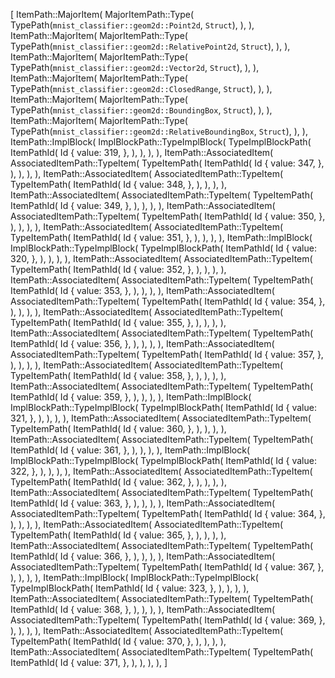 [
    ItemPath::MajorItem(
        MajorItemPath::Type(
            TypePath(`mnist_classifier::geom2d::Point2d`, `Struct`),
        ),
    ),
    ItemPath::MajorItem(
        MajorItemPath::Type(
            TypePath(`mnist_classifier::geom2d::RelativePoint2d`, `Struct`),
        ),
    ),
    ItemPath::MajorItem(
        MajorItemPath::Type(
            TypePath(`mnist_classifier::geom2d::Vector2d`, `Struct`),
        ),
    ),
    ItemPath::MajorItem(
        MajorItemPath::Type(
            TypePath(`mnist_classifier::geom2d::ClosedRange`, `Struct`),
        ),
    ),
    ItemPath::MajorItem(
        MajorItemPath::Type(
            TypePath(`mnist_classifier::geom2d::BoundingBox`, `Struct`),
        ),
    ),
    ItemPath::MajorItem(
        MajorItemPath::Type(
            TypePath(`mnist_classifier::geom2d::RelativeBoundingBox`, `Struct`),
        ),
    ),
    ItemPath::ImplBlock(
        ImplBlockPath::TypeImplBlock(
            TypeImplBlockPath(
                ItemPathId(
                    Id {
                        value: 319,
                    },
                ),
            ),
        ),
    ),
    ItemPath::AssociatedItem(
        AssociatedItemPath::TypeItem(
            TypeItemPath(
                ItemPathId(
                    Id {
                        value: 347,
                    },
                ),
            ),
        ),
    ),
    ItemPath::AssociatedItem(
        AssociatedItemPath::TypeItem(
            TypeItemPath(
                ItemPathId(
                    Id {
                        value: 348,
                    },
                ),
            ),
        ),
    ),
    ItemPath::AssociatedItem(
        AssociatedItemPath::TypeItem(
            TypeItemPath(
                ItemPathId(
                    Id {
                        value: 349,
                    },
                ),
            ),
        ),
    ),
    ItemPath::AssociatedItem(
        AssociatedItemPath::TypeItem(
            TypeItemPath(
                ItemPathId(
                    Id {
                        value: 350,
                    },
                ),
            ),
        ),
    ),
    ItemPath::AssociatedItem(
        AssociatedItemPath::TypeItem(
            TypeItemPath(
                ItemPathId(
                    Id {
                        value: 351,
                    },
                ),
            ),
        ),
    ),
    ItemPath::ImplBlock(
        ImplBlockPath::TypeImplBlock(
            TypeImplBlockPath(
                ItemPathId(
                    Id {
                        value: 320,
                    },
                ),
            ),
        ),
    ),
    ItemPath::AssociatedItem(
        AssociatedItemPath::TypeItem(
            TypeItemPath(
                ItemPathId(
                    Id {
                        value: 352,
                    },
                ),
            ),
        ),
    ),
    ItemPath::AssociatedItem(
        AssociatedItemPath::TypeItem(
            TypeItemPath(
                ItemPathId(
                    Id {
                        value: 353,
                    },
                ),
            ),
        ),
    ),
    ItemPath::AssociatedItem(
        AssociatedItemPath::TypeItem(
            TypeItemPath(
                ItemPathId(
                    Id {
                        value: 354,
                    },
                ),
            ),
        ),
    ),
    ItemPath::AssociatedItem(
        AssociatedItemPath::TypeItem(
            TypeItemPath(
                ItemPathId(
                    Id {
                        value: 355,
                    },
                ),
            ),
        ),
    ),
    ItemPath::AssociatedItem(
        AssociatedItemPath::TypeItem(
            TypeItemPath(
                ItemPathId(
                    Id {
                        value: 356,
                    },
                ),
            ),
        ),
    ),
    ItemPath::AssociatedItem(
        AssociatedItemPath::TypeItem(
            TypeItemPath(
                ItemPathId(
                    Id {
                        value: 357,
                    },
                ),
            ),
        ),
    ),
    ItemPath::AssociatedItem(
        AssociatedItemPath::TypeItem(
            TypeItemPath(
                ItemPathId(
                    Id {
                        value: 358,
                    },
                ),
            ),
        ),
    ),
    ItemPath::AssociatedItem(
        AssociatedItemPath::TypeItem(
            TypeItemPath(
                ItemPathId(
                    Id {
                        value: 359,
                    },
                ),
            ),
        ),
    ),
    ItemPath::ImplBlock(
        ImplBlockPath::TypeImplBlock(
            TypeImplBlockPath(
                ItemPathId(
                    Id {
                        value: 321,
                    },
                ),
            ),
        ),
    ),
    ItemPath::AssociatedItem(
        AssociatedItemPath::TypeItem(
            TypeItemPath(
                ItemPathId(
                    Id {
                        value: 360,
                    },
                ),
            ),
        ),
    ),
    ItemPath::AssociatedItem(
        AssociatedItemPath::TypeItem(
            TypeItemPath(
                ItemPathId(
                    Id {
                        value: 361,
                    },
                ),
            ),
        ),
    ),
    ItemPath::ImplBlock(
        ImplBlockPath::TypeImplBlock(
            TypeImplBlockPath(
                ItemPathId(
                    Id {
                        value: 322,
                    },
                ),
            ),
        ),
    ),
    ItemPath::AssociatedItem(
        AssociatedItemPath::TypeItem(
            TypeItemPath(
                ItemPathId(
                    Id {
                        value: 362,
                    },
                ),
            ),
        ),
    ),
    ItemPath::AssociatedItem(
        AssociatedItemPath::TypeItem(
            TypeItemPath(
                ItemPathId(
                    Id {
                        value: 363,
                    },
                ),
            ),
        ),
    ),
    ItemPath::AssociatedItem(
        AssociatedItemPath::TypeItem(
            TypeItemPath(
                ItemPathId(
                    Id {
                        value: 364,
                    },
                ),
            ),
        ),
    ),
    ItemPath::AssociatedItem(
        AssociatedItemPath::TypeItem(
            TypeItemPath(
                ItemPathId(
                    Id {
                        value: 365,
                    },
                ),
            ),
        ),
    ),
    ItemPath::AssociatedItem(
        AssociatedItemPath::TypeItem(
            TypeItemPath(
                ItemPathId(
                    Id {
                        value: 366,
                    },
                ),
            ),
        ),
    ),
    ItemPath::AssociatedItem(
        AssociatedItemPath::TypeItem(
            TypeItemPath(
                ItemPathId(
                    Id {
                        value: 367,
                    },
                ),
            ),
        ),
    ),
    ItemPath::ImplBlock(
        ImplBlockPath::TypeImplBlock(
            TypeImplBlockPath(
                ItemPathId(
                    Id {
                        value: 323,
                    },
                ),
            ),
        ),
    ),
    ItemPath::AssociatedItem(
        AssociatedItemPath::TypeItem(
            TypeItemPath(
                ItemPathId(
                    Id {
                        value: 368,
                    },
                ),
            ),
        ),
    ),
    ItemPath::AssociatedItem(
        AssociatedItemPath::TypeItem(
            TypeItemPath(
                ItemPathId(
                    Id {
                        value: 369,
                    },
                ),
            ),
        ),
    ),
    ItemPath::AssociatedItem(
        AssociatedItemPath::TypeItem(
            TypeItemPath(
                ItemPathId(
                    Id {
                        value: 370,
                    },
                ),
            ),
        ),
    ),
    ItemPath::AssociatedItem(
        AssociatedItemPath::TypeItem(
            TypeItemPath(
                ItemPathId(
                    Id {
                        value: 371,
                    },
                ),
            ),
        ),
    ),
]